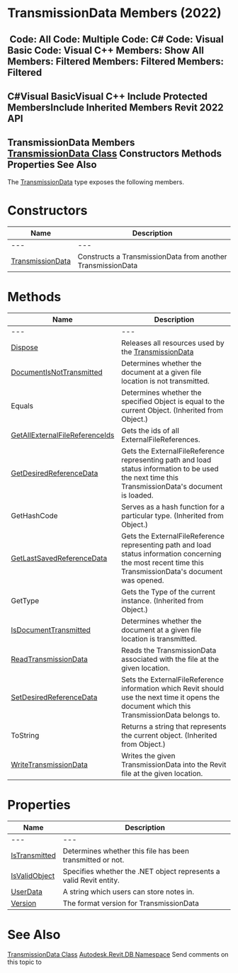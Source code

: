 # TransmissionData Members (2022)

﻿
 Code: All Code: Multiple Code: C# Code: Visual Basic Code: Visual C++  Members: Show All Members: Filtered Members: Filtered Members: Filtered   
---  
C#Visual BasicVisual C++
Include Protected MembersInclude Inherited Members
Revit 2022 API  
---  
TransmissionData Members  
[TransmissionData Class](d78d1e9c-1cee-1336-88d5-b605dacd077d.md "TransmissionData Class") Constructors Methods Properties See Also  
---  
The [TransmissionData](d78d1e9c-1cee-1336-88d5-b605dacd077d.md "TransmissionData Class") type exposes the following members.
# Constructors
| Name | Description |
| --- | --- |
| --- | --- | --- |
| [TransmissionData](1c43043f-c6bf-1e6f-0947-d3001cfef9bd.md "TransmissionData Constructor") | Constructs a TransmissionData from another TransmissionData |

# Methods
| Name | Description |
| --- | --- |
| --- | --- | --- |
| [Dispose](13b9f9f6-0628-e4fa-04db-1da44408c910.md "Dispose Method") | Releases all resources used by the [TransmissionData](d78d1e9c-1cee-1336-88d5-b605dacd077d.md "TransmissionData Class") |
| [DocumentIsNotTransmitted](b64eb87e-2c2a-2510-ae8b-a3046e5ecf40.md "DocumentIsNotTransmitted Method") | Determines whether the document at a given file location is not transmitted. |
| Equals | Determines whether the specified Object is equal to the current Object. (Inherited from Object.) |
| [GetAllExternalFileReferenceIds](7df7afd5-8c73-30d9-0f01-0690a3861d1f.md "GetAllExternalFileReferenceIds Method") | Gets the ids of all ExternalFileReferences. |
| [GetDesiredReferenceData](c27ef733-3960-9710-64e9-aa42b01657dc.md "GetDesiredReferenceData Method") | Gets the ExternalFileReference representing path and load status information to be used the next time this TransmissionData's document is loaded. |
| GetHashCode | Serves as a hash function for a particular type.  (Inherited from Object.) |
| [GetLastSavedReferenceData](d5e70e0b-69f2-fcb4-0d91-4b184930b68d.md "GetLastSavedReferenceData Method") | Gets the ExternalFileReference representing path and load status information concerning the most recent time this TransmissionData's document was opened. |
| GetType | Gets the Type of the current instance. (Inherited from Object.) |
| [IsDocumentTransmitted](3f9fd4b7-147e-a342-e257-394c0ea41de8.md "IsDocumentTransmitted Method") | Determines whether the document at a given file location is transmitted. |
| [ReadTransmissionData](5158f72e-6f8d-fa45-c7f6-349a86067b8e.md "ReadTransmissionData Method") | Reads the TransmissionData associated with the file at the given location. |
| [SetDesiredReferenceData](25aa4266-9f7f-0e5c-6cad-2e14eb00f984.md "SetDesiredReferenceData Method") | Sets the ExternalFileReference information which Revit should use the next time it opens the document which this TransmissionData belongs to. |
| ToString | Returns a string that represents the current object. (Inherited from Object.) |
| [WriteTransmissionData](96561c21-134c-9744-45de-8c3f772f0676.md "WriteTransmissionData Method") | Writes the given TransmissionData into the Revit file at the given location. |

# Properties
| Name | Description |
| --- | --- |
| --- | --- | --- |
| [IsTransmitted](63f74ea4-079d-425a-cab6-427d7ea4f816.md "IsTransmitted Property") | Determines whether this file has been transmitted or not. |
| [IsValidObject](2f060c6b-ec06-aced-2898-7fcd1bf2f522.md "IsValidObject Property") | Specifies whether the .NET object represents a valid Revit entity. |
| [UserData](226b59dd-7774-1d0e-62b5-8893ad2cf4a9.md "UserData Property") | A string which users can store notes in. |
| [Version](d01d1bca-0cad-3484-378a-c8727d0abac2.md "Version Property") | The format version for TransmissionData |

# See Also
[TransmissionData Class](d78d1e9c-1cee-1336-88d5-b605dacd077d.md "TransmissionData Class")
[Autodesk.Revit.DB Namespace](87546ba7-461b-c646-cbb1-2cb8f5bff8b2.md "Autodesk.Revit.DB Namespace")
Send comments on this topic to 